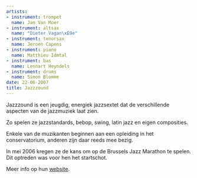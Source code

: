```yaml
---
artists:
- instrument: trompet
  name: Jan Van Moer
- instrument: altsax
  name: "Dieter Vagan\xE9e"
- instrument: tenorsax
  name: Jeroen Capens
- instrument: piano
  name: Matthieu Idmtal
- instrument: bas
  name: Lennart Heyndels
- instrument: drums
  name: Simon Blomme
date: 22-06-2007
title: Jazzzound
---
```

Jazzzound is een jeugdig, energiek jazzsextet dat de verschillende aspecten van de jazzmuziek laat zien. 

Zo spelen ze jazzstandards, bebop, swing, latin jazz en eigen composities. 

Enkele van de muzikanten beginnen aan een opleiding in het conservatorium, anderen zijn daar reeds mee bezig. 

In mei 2006 kregen ze de kans om op de Brussels Jazz Marathon te spelen. 
Dit optreden was voor hen het startschot.

Meer info op hun [website](http://www.jazzzound.be/).